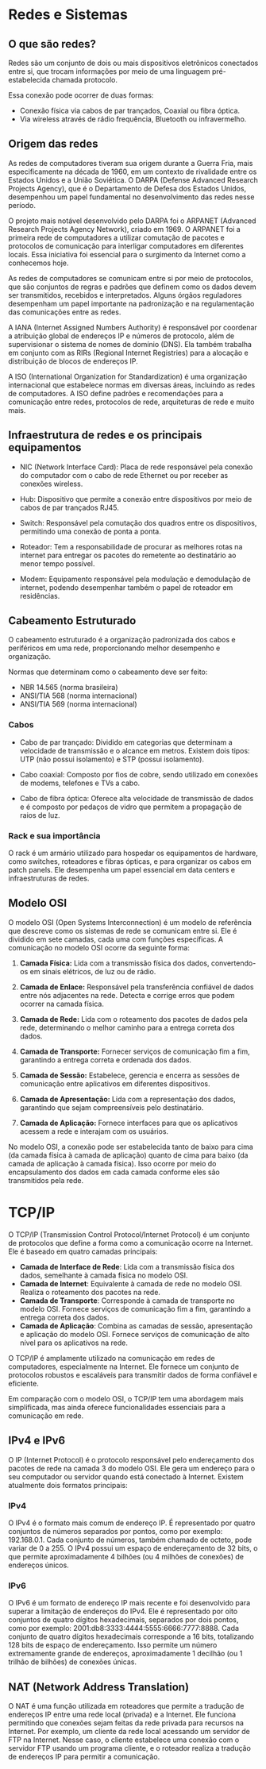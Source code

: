# Redes e Sistemas

## O que são redes?

Redes são um conjunto de dois ou mais dispositivos eletrônicos conectados entre si, que trocam informações por meio de uma linguagem pré-estabelecida chamada protocolo.

Essa conexão pode ocorrer de duas formas:
- Conexão física via cabos de par trançados, Coaxial ou fibra óptica.
- Via wireless através de rádio frequência, Bluetooth ou infravermelho.

## Origem das redes

As redes de computadores tiveram sua origem durante a Guerra Fria, mais especificamente na década de 1960, em um contexto de rivalidade entre os Estados Unidos e a União Soviética. O DARPA (Defense Advanced Research Projects Agency), que é o Departamento de Defesa dos Estados Unidos, desempenhou um papel fundamental no desenvolvimento das redes nesse período.

O projeto mais notável desenvolvido pelo DARPA foi o ARPANET (Advanced Research Projects Agency Network), criado em 1969. O ARPANET foi a primeira rede de computadores a utilizar comutação de pacotes e protocolos de comunicação para interligar computadores em diferentes locais. Essa iniciativa foi essencial para o surgimento da Internet como a conhecemos hoje.

As redes de computadores se comunicam entre si por meio de protocolos, que são conjuntos de regras e padrões que definem como os dados devem ser transmitidos, recebidos e interpretados. Alguns órgãos reguladores desempenham um papel importante na padronização e na regulamentação das comunicações entre as redes.

A IANA (Internet Assigned Numbers Authority) é responsável por coordenar a atribuição global de endereços IP e números de protocolo, além de supervisionar o sistema de nomes de domínio (DNS). Ela também trabalha em conjunto com as RIRs (Regional Internet Registries) para a alocação e distribuição de blocos de endereços IP.

A ISO (International Organization for Standardization) é uma organização internacional que estabelece normas em diversas áreas, incluindo as redes de computadores. A ISO define padrões e recomendações para a comunicação entre redes, protocolos de rede, arquiteturas de rede e muito mais.

## Infraestrutura de redes e os principais equipamentos

- NIC (Network Interface Card): Placa de rede responsável pela conexão do computador com o cabo de rede Ethernet ou por receber as conexões wireless.

- Hub: Dispositivo que permite a conexão entre dispositivos por meio de cabos de par trançados RJ45.

- Switch: Responsável pela comutação dos quadros entre os dispositivos, permitindo uma conexão de ponta a ponta.

- Roteador: Tem a responsabilidade de procurar as melhores rotas na internet para entregar os pacotes do remetente ao destinatário ao menor tempo possível.

- Modem: Equipamento responsável pela modulação e demodulação de internet, podendo desempenhar também o papel de roteador em residências.

## Cabeamento Estruturado

O cabeamento estruturado é a organização padronizada dos cabos e periféricos em uma rede, proporcionando melhor desempenho e organização.

Normas que determinam como o cabeamento deve ser feito:
- NBR 14.565 (norma brasileira)
- ANSI/TIA 568 (norma internacional)
- ANSI/TIA 569 (norma internacional)

### Cabos

- Cabo de par trançado: Dividido em categorias que determinam a velocidade de transmissão e o alcance em metros. Existem dois tipos: UTP (não possui isolamento) e STP (possui isolamento).

- Cabo coaxial: Composto por fios de cobre, sendo utilizado em conexões de modems, telefones e TVs a cabo.

- Cabo de fibra óptica: Oferece alta velocidade de transmissão de dados e é composto por pedaços de vidro que permitem a propagação de raios de luz.

### Rack e sua importância

O rack é um armário utilizado para hospedar os equipamentos de hardware, como switches, roteadores e fibras ópticas, e para organizar os cabos em patch panels. Ele desempenha um papel essencial em data centers e infraestruturas de redes.


## Modelo OSI

<p>
O modelo OSI (Open Systems Interconnection) é um modelo de referência que descreve como os sistemas de rede se comunicam entre si. Ele é dividido em sete camadas, cada uma com funções específicas. A comunicação no modelo OSI ocorre da seguinte forma:
</p>

1. **Camada Física:** Lida com a transmissão física dos dados, convertendo-os em sinais elétricos, de luz ou de rádio.

2. **Camada de Enlace:** Responsável pela transferência confiável de dados entre nós adjacentes na rede. Detecta e corrige erros que podem ocorrer na camada física.

3. **Camada de Rede:** Lida com o roteamento dos pacotes de dados pela rede, determinando o melhor caminho para a entrega correta dos dados.

4. **Camada de Transporte:** Fornecer serviços de comunicação fim a fim, garantindo a entrega correta e ordenada dos dados.

5. **Camada de Sessão:** Estabelece, gerencia e encerra as sessões de comunicação entre aplicativos em diferentes dispositivos.

6. **Camada de Apresentação:** Lida com a representação dos dados, garantindo que sejam compreensíveis pelo destinatário.

7. **Camada de Aplicação:** Fornece interfaces para que os aplicativos acessem a rede e interajam com os usuários.

No modelo OSI, a conexão pode ser estabelecida tanto de baixo para cima (da camada física à camada de aplicação) quanto de cima para baixo (da camada de aplicação à camada física). Isso ocorre por meio do encapsulamento dos dados em cada camada conforme eles são transmitidos pela rede.


# TCP/IP

O TCP/IP (Transmission Control Protocol/Internet Protocol) é um conjunto de protocolos que define a forma como a comunicação ocorre na Internet. Ele é baseado em quatro camadas principais:

- **Camada de Interface de Rede**: Lida com a transmissão física dos dados, semelhante à camada física no modelo OSI.
- **Camada de Internet**: Equivalente à camada de rede no modelo OSI. Realiza o roteamento dos pacotes na rede.
- **Camada de Transporte**: Corresponde à camada de transporte no modelo OSI. Fornece serviços de comunicação fim a fim, garantindo a entrega correta dos dados.
- **Camada de Aplicação**: Combina as camadas de sessão, apresentação e aplicação do modelo OSI. Fornece serviços de comunicação de alto nível para os aplicativos na rede.

O TCP/IP é amplamente utilizado na comunicação em redes de computadores, especialmente na Internet. Ele fornece um conjunto de protocolos robustos e escaláveis para transmitir dados de forma confiável e eficiente.

Em comparação com o modelo OSI, o TCP/IP tem uma abordagem mais simplificada, mas ainda oferece funcionalidades essenciais para a comunicação em rede.


## IPv4 e IPv6

O IP (Internet Protocol) é o protocolo responsável pelo endereçamento dos pacotes de rede na camada 3 do modelo OSI. Ele gera um endereço para o seu computador ou servidor quando está conectado à Internet. Existem atualmente dois formatos principais:

### IPv4

O IPv4 é o formato mais comum de endereço IP. É representado por quatro conjuntos de números separados por pontos, como por exemplo: 192.168.0.1. Cada conjunto de números, também chamado de octeto, pode variar de 0 a 255. O IPv4 possui um espaço de endereçamento de 32 bits, o que permite aproximadamente 4 bilhões (ou 4 milhões de conexões) de endereços únicos.

### IPv6

O IPv6 é um formato de endereço IP mais recente e foi desenvolvido para superar a limitação de endereços do IPv4. Ele é representado por oito conjuntos de quatro dígitos hexadecimais, separados por dois pontos, como por exemplo: 2001:db8:3333:4444:5555:6666:7777:8888. Cada conjunto de quatro dígitos hexadecimais corresponde a 16 bits, totalizando 128 bits de espaço de endereçamento. Isso permite um número extremamente grande de endereços, aproximadamente 1 decilhão (ou 1 trilhão de bilhões) de conexões únicas.

## NAT (Network Address Translation)

O NAT é uma função utilizada em roteadores que permite a tradução de endereços IP entre uma rede local (privada) e a Internet. Ele funciona permitindo que conexões sejam feitas da rede privada para recursos na Internet. Por exemplo, um cliente da rede local acessando um servidor de FTP na Internet. Nesse caso, o cliente estabelece uma conexão com o servidor FTP usando um programa cliente, e o roteador realiza a tradução de endereços IP para permitir a comunicação.



